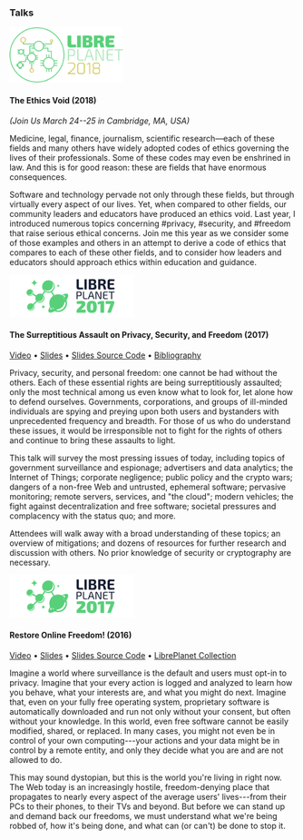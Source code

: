 ### Talks

<span class="talk-logo">[![LibrePlanet 2018][lp2018-logo]][lp2017]</span>

#### The Ethics Void (2018)

_(Join Us March 24--25 in Cambridge, MA, USA)_

Medicine, legal, finance, journalism, scientific research—each of these
fields and many others have widely adopted codes of ethics governing the
lives of their professionals. Some of these codes may even be enshrined in
law. And this is for good reason: these are fields that have enormous
consequences.

Software and technology pervade not only through these fields, but through
virtually every aspect of our lives. Yet, when compared to other fields, our
community leaders and educators have produced an ethics void. Last year, I
introduced numerous topics concerning #privacy, #security, and #freedom that
raise serious ethical concerns. Join me this year as we consider some of
those examples and others in an attempt to derive a code of ethics that
compares to each of these other fields, and to consider how leaders and
educators should approach ethics within education and guidance.



<span class="talk-logo">[![LibrePlanet 2017][lp2017-logo]][lp2017]</span>

#### The Surreptitious Assault on Privacy, Security, and Freedom (2017)

[Video][sapsf-video] • [Slides][sapsf-slides-pdf]
• [Slides Source Code][sapsf-src] • [Bibliography][sapsf-bib]

Privacy, security, and personal freedom: one cannot be had without the
others.  Each of these essential rights are being surreptitiously
assaulted; only the most technical among us even know what to look for, let
alone how to defend ourselves.  Governments, corporations, and groups of
ill-minded individuals are spying and preying upon both users and bystanders
with unprecedented frequency and breadth.  For those of us who do understand
these issues, it would be irresponsible not to fight for the rights of
others and continue to bring these assaults to light.

This talk will survey the most pressing issues of today, including topics of
government surveillance and espionage; advertisers and data analytics; the
Internet of Things; corporate negligence; public policy and the crypto
wars; dangers of a non-free Web and untrusted, ephemeral software; pervasive
monitoring; remote servers, services, and "the cloud"; modern vehicles;
the fight against decentralization and free software; societal pressures and
complacency with the status quo; and more.

Attendees will walk away with a broad understanding of these topics; an
overview of mitigations; and dozens of resources for further research and
discussion with others.  No prior knowledge of security or cryptography are
necessary.



<span class="talk-logo">[![LibrePlanet 2016][lp2017-logo]][lp2017]</span>

#### Restore Online Freedom! (2016)

[Video][rof] • [Slides][slides-pdf] • [Slides Source Code][slides-src]
• [LibrePlanet Collection][collection]

Imagine a world where surveillance is the default and users must opt-in to
privacy.  Imagine that your every action is logged and analyzed to learn how
you behave, what your interests are, and what you might do next.  Imagine
that, even on your fully free operating system, proprietary software is
automatically downloaded and run not only without your consent, but often
without your knowledge.  In this world, even free software cannot be easily
modified, shared, or replaced.  In many cases, you might not even be in
control of your own computing---your actions and your data might be in
control by a remote entity, and only they decide what you are and are not
allowed to do.

This may sound dystopian, but this is the world you're living in right
now.  The Web today is an increasingly hostile, freedom-denying place that
propagates to nearly every aspect of the average users' lives---from their
PCs to their phones, to their TVs and beyond.  But before we can stand up
and demand back our freedoms, we must understand what we're being robbed of,
how it's being done, and what can (or can't) be done to stop it.

[rof]: https://media.libreplanet.org/u/libreplanet/m/restore-online-freedom/
[slides-pdf]: https://media.libreplanet.org/u/libreplanet/m/restore-online-freedom-14bf/
[slides-src]: https://gitlab.com/mikegerwitz/online-freedom
[collection]: https://media.libreplanet.org/u/libreplanet/collection/restore-online-freedom/

[lp2016]: https://www.libreplanet.org/2016/
[lp2016-logo]: /images/lp-2016.png

[sapsf-slides-pdf]: /talks/sapsf.pdf
[sapsf-video]: https://media.libreplanet.org/u/libreplanet/m/the-surreptitious-assault-on-privacy-security-and-freedom/
[sapsf-src]: /projects/sapsf/
[sapsf-bib]: /projects/sapsf/plain/sapsf.bib

[lp2017]: https://www.libreplanet.org/2017/
[lp2017-logo]: /images/lp-2017.png

[lp2018]: https://www.libreplanet.org/2018/
[lp2018-logo]: /images/lp-2018.png
